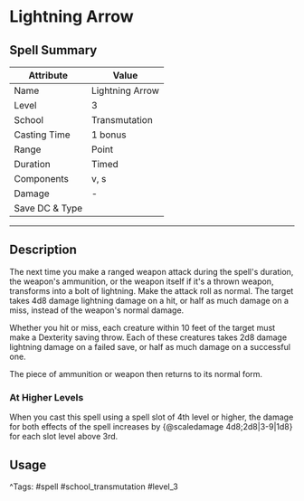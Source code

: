 # Lightning Arrow

## Spell Summary

| Attribute        | Value                  |
|------------------|------------------------|
| Name             | Lightning Arrow                 |
| Level            | 3                |
| School           | Transmutation          |
| Casting Time     | 1 bonus              |
| Range            | Point            |
| Duration         | Timed             |
| Components       | v, s             |
| Damage           | -               |
| Save DC & Type   |              |

---

## Description

The next time you make a ranged weapon attack during the spell's duration, the weapon's ammunition, or the weapon itself if it's a thrown weapon, transforms into a bolt of lightning. Make the attack roll as normal. The target takes 4d8 damage lightning damage on a hit, or half as much damage on a miss, instead of the weapon's normal damage.

Whether you hit or miss, each creature within 10 feet of the target must make a Dexterity saving throw. Each of these creatures takes 2d8 damage lightning damage on a failed save, or half as much damage on a successful one.

The piece of ammunition or weapon then returns to its normal form.

### At Higher Levels
When you cast this spell using a spell slot of 4th level or higher, the damage for both effects of the spell increases by {@scaledamage 4d8;2d8|3-9|1d8} for each slot level above 3rd.

## Usage


^Tags: #spell #school_transmutation #level_3
